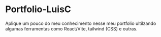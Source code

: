 # Portfolio-LuisC
Aplique um pouco do meu conhecimento nesse meu portfolio ultilzando algumas ferramentas como React/Vite, tailwind (CSS) e outras.
